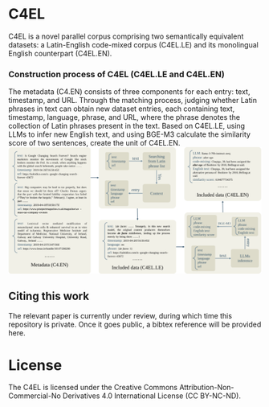 # C4EL
C4EL is a novel parallel corpus comprising two semantically equivalent datasets: a Latin-English code-mixed corpus (C4EL.LE) and its monolingual English counterpart (C4EL.EN). 

### Construction process of C4EL (C4EL.LE and C4EL.EN)
The metadata (C4.EN) consists of three components for each entry: text, timestamp, and URL. Through the matching process, judging whether Latin phrases in text can obtain new dataset entries, each containing text, timestamp, language, phrase, and URL, where the phrase denotes the collection of Latin phrases present in the text. Based on C4EL.LE, using LLMs to infer new English text, and using BGE-M3 calculate the similarity score of two sentences, create the unit of C4EL.EN.
<img src="https://github.com/fight-flowes/C4EL/blob/main/C4.EN%20to%20C4EL.svg" />

## Citing this work
The relevant paper is currently under review, during which time this repository is private. Once it goes public, a bibtex reference will be provided here.

# License
The C4EL is licensed under the Creative Commons Attribution-Non-Commercial-No Derivatives 4.0 International License (CC BY-NC-ND).
